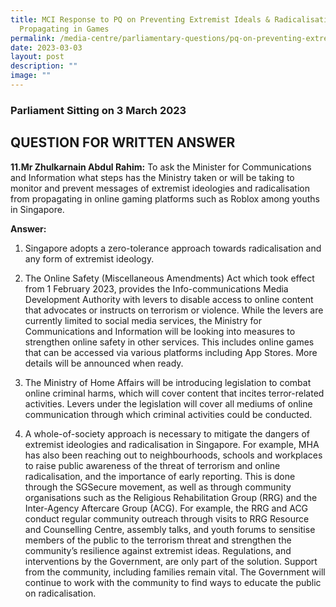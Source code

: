 ```yaml
---
title: MCI Response to PQ on Preventing Extremist Ideals & Radicalisation from
  Propagating in Games
permalink: /media-centre/parliamentary-questions/pq-on-preventing-extremist-ideals-radicalisation-from-games/
date: 2023-03-03
layout: post
description: ""
image: ""
---
```

### Parliament Sitting on 3 March 2023

QUESTION FOR WRITTEN ANSWER
---------------------------

**11.Mr Zhulkarnain Abdul Rahim:** To ask the Minister for Communications and Information what steps has the Ministry taken or will be taking to monitor and prevent messages of extremist ideologies and radicalisation from propagating in online gaming platforms such as Roblox among youths in Singapore. 

**Answer:**

1. Singapore adopts a zero-tolerance approach towards radicalisation and any form of extremist ideology. 

2. The Online Safety (Miscellaneous Amendments) Act which took effect from 1 February 2023, provides the Info-communications Media Development Authority with levers to disable access to online content that advocates or instructs on terrorism or violence. While the levers are currently limited to social media services, the Ministry for Communications and Information will be looking into measures to strengthen online safety in other services. This includes online games that can be accessed via various platforms including App Stores. More details will be announced when ready.  
  
3. The Ministry of Home Affairs will be introducing legislation to combat online criminal harms, which will cover content that incites terror-related activities. Levers under the legislation will cover all mediums of online communication through which criminal activities could be conducted.  
  
4. A whole-of-society approach is necessary to mitigate the dangers of extremist ideologies and radicalisation in Singapore. For example, MHA has also been reaching out to neighbourhoods, schools and workplaces to raise public awareness of the threat of terrorism and online radicalisation, and the importance of early reporting. This is done through the SGSecure movement, as well as through community organisations such as the Religious Rehabilitation Group (RRG) and the Inter-Agency Aftercare Group (ACG). For example, the RRG and ACG conduct regular community outreach through visits to RRG Resource and Counselling Centre, assembly talks, and youth forums to sensitise members of the public to the terrorism threat and strengthen the community’s resilience against extremist ideas. Regulations, and interventions by the Government, are only part of the solution. Support from the community, including families remain vital. The Government will continue to work with the community to find ways to educate the public on radicalisation.